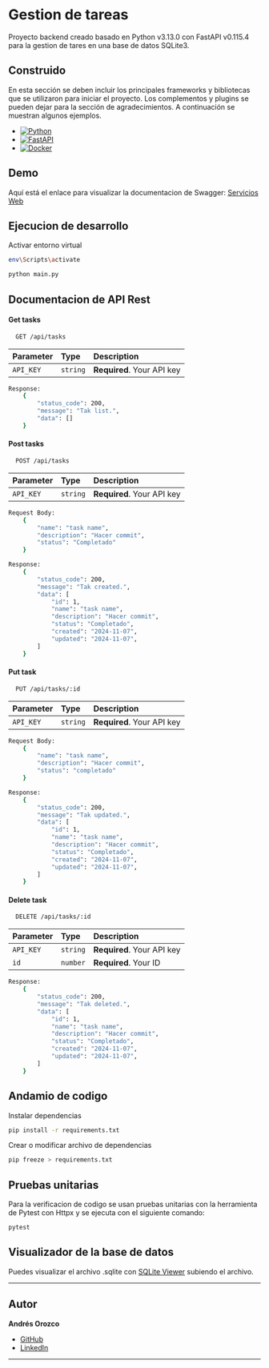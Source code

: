 # Gestion de tareas

Proyecto backend creado basado en Python v3.13.0 con FastAPI v0.115.4 para la gestion de tares en una base de datos SQLite3.

## Construido

En esta sección se deben incluir los principales frameworks y bibliotecas que se utilizaron para iniciar el proyecto. Los complementos y plugins se pueden dejar para la sección de agradecimientos. A continuación se muestran algunos ejemplos.

* [![Python](https://img.shields.io/badge/Python-3776AB?logo=python&logoColor=fff)](#)
* [![FastAPI](https://img.shields.io/badge/FastAPI-009485.svg?logo=fastapi&logoColor=white)](#)
* [![Docker](https://img.shields.io/badge/Docker-2496ED?logo=docker&logoColor=fff)](#)

## Demo

Aquí está el enlace para visualizar la documentacion de Swagger: [Servicios Web](https://fullstack-angular-react-fastapi-express.onrender.com/docs)

## Ejecucion de desarrollo

Activar entorno virtual
```bash
env\Scripts\activate
```

```bash
python main.py
```

## Documentacion de API Rest

#### Get tasks

```bash
  GET /api/tasks
```

| Parameter | Type     | Description                |
| :-------- | :------- | :------------------------- |
| `API_KEY` | `string` | **Required**. Your API key |

```bash
Response:
    {
        "status_code": 200,
        "message": "Tak list.",
        "data": []
    }
```

#### Post tasks

```bash
  POST /api/tasks
```

| Parameter | Type     | Description                |
| :-------- | :------- | :------------------------- |
| `API_KEY` | `string` | **Required**. Your API key |

```bash
Request Body:
    {
        "name": "task name",
        "description": "Hacer commit",
        "status": "Completado"
    }
```

```bash
Response:
    {
        "status_code": 200,
        "message": "Tak created.",
        "data": [
            "id": 1,
            "name": "task name",
            "description": "Hacer commit",
            "status": "Completado",
            "created": "2024-11-07",
            "updated": "2024-11-07",
        ]
    }
```

#### Put task

```bash
  PUT /api/tasks/:id
```

| Parameter | Type     | Description                |
| :-------- | :------- | :------------------------- |
| `API_KEY` | `string` | **Required**. Your API key |

```bash
Request Body:
    {
        "name": "task name",
        "description": "Hacer commit",
        "status": "completado"
    }
```

```bash
Response:
    {
        "status_code": 200,
        "message": "Tak updated.",
        "data": [
            "id": 1,
            "name": "task name",
            "description": "Hacer commit",
            "status": "Completado",
            "created": "2024-11-07",
            "updated": "2024-11-07",
        ]
    }
```

#### Delete task

```bash
  DELETE /api/tasks/:id
```

| Parameter | Type     | Description                |
| :-------- | :------- | :------------------------- |
| `API_KEY` | `string` | **Required**. Your API key |
| `id`      | `number` | **Required**. Your ID      |

```bash
Response:
    {
        "status_code": 200,
        "message": "Tak deleted.",
        "data": [
            "id": 1,
            "name": "task name",
            "description": "Hacer commit",
            "status": "Completado",
            "created": "2024-11-07",
            "updated": "2024-11-07",
        ]
    }
```

## Andamio de codigo

Instalar dependencias
```bash
pip install -r requirements.txt
```

Crear o modificar archivo de dependencias
```bash
pip freeze > requirements.txt
```

## Pruebas unitarias

Para la verificacion de codigo se usan pruebas unitarias con la herramienta de Pytest con Httpx y se ejecuta con el siguiente comando:

```bash
pytest
```

## Visualizador de la base de datos
Puedes visualizar el archivo .sqlite con [SQLite Viewer](https://sqliteviewer.app/) subiendo el archivo.

---

## Autor

**Andrés Orozco**
- [GitHub](https://github.com/AndresOrozcoDev)
- [LinkedIn](https://www.linkedin.com/in/andresorozcodev/)

---